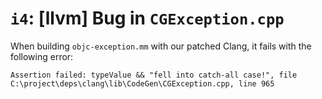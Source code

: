 # `i4`: [llvm] Bug in `CGException.cpp`

When building `objc-exception.mm` with our patched Clang, it fails with the
following error:

```
Assertion failed: typeValue && "fell into catch-all case!", file C:\project\deps\clang\lib\CodeGen\CGException.cpp, line 965
```
